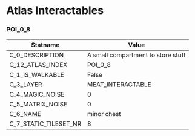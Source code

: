 

# Atlas Interactables





### POI_0_8
| Statname | Value | 
|  --  |  --  | 
| C_0_DESCRIPTION | A small compartment to store stuff | 
| C_12_ATLAS_INDEX | POI_0_8 | 
| C_1_IS_WALKABLE | False | 
| C_3_LAYER | MEAT_INTERACTABLE | 
| C_4_MAGIC_NOISE | 0 | 
| C_5_MATRIX_NOISE | 0 | 
| C_6_NAME | minor chest | 
| C_7_STATIC_TILESET_NR | 8 | 

